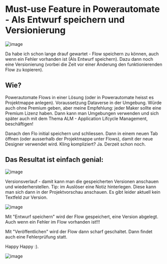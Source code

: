 # Must-use Feature in Powerautomate - Als Entwurf speichern und Versionierung

![image](https://github.com/schuerstedt/powerautomate-draft-versionierung/assets/2076412/a9aed46b-2af7-4377-9352-296cdb48a1b8)

Da habe ich schon lange drauf gewartet - Flow speichern zu können, auch wenn ein Fehler vorhanden ist (Als Entwurf speichern). Dazu dann noch eine Versionierung (vorbei die Zeit vor einer Änderung den funktionierenden Flow zu kopieren). 

## Wie?

Powerautomate Flows in einer Lösung (oder in Powerautomate heisst es Projektmappe anlegen). Voraussetzung Dataverse in der Umgebung. Würde auch ohne Premium geben, aber meine Empfehlung: jeder Maker sollte eine Premium Lizenz haben. Dann kann man Umgebungen verwenden und sich später auch mit dem Thema ALM - Application Lifcycle Management, beschäftigen!

Danach den Flo initial speichern und schliessen. Dann in einem neuen Tab öffnen (oder ausserhalb der Projektmappe unter Flows), damit der neue Designer verwendet wird. Kling kompliziert? Ja. Derzeit schon noch. 

## Das Resultat ist einfach genial:

![image](https://github.com/schuerstedt/powerautomate-draft-versionierung/assets/2076412/8b21422c-10f8-44cd-8b27-da690e5c0653)

Versionsverlauf - damit kann man die gespeicherten Versionen anschauen und wiederherstellen. Tip: im Auslöser eine Notiz hinterlegen. Diese kann man sich dann in der Projektvorschau anschauen. Es gibt leider aktuell kein Textfeld zur Version. 

![image](https://github.com/schuerstedt/powerautomate-draft-versionierung/assets/2076412/cc85a692-d771-4065-87da-f88818992a2e)

Mit "Entwurf speichern" wird der Flow gespeichert, eine Version abgelegt. Auch wenn ein Fehler im Flow vorhanden ist!!!

Mit "Veröffentlichen" wird der Flow dann scharf geschaltet. Dann findet auch eine Fehlerprüfung statt. 

Happy Happy :).

![image](https://github.com/schuerstedt/powerautomate-draft-versionierung/assets/2076412/14fcef04-9eba-4364-ac0c-0742ffb5b6b8)
